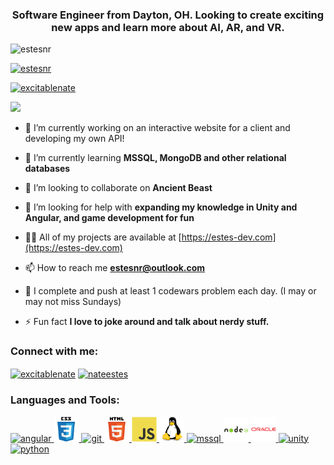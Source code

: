 <h3 align="center">Software Engineer from Dayton, OH. Looking to create exciting new apps and learn more about AI, AR, and VR.</h3>

<p align="left"> <img src="https://komarev.com/ghpvc/?username=estesnr&label=Profile%20views&color=0e75b6&style=flat" alt="estesnr" /> </p>

<p align="left"> <a href="https://github.com/ryo-ma/github-profile-trophy"><img src="https://github-profile-trophy.vercel.app/?username=estesnr" alt="estesnr" /></a> </p>

<p align="left"> <a href="https://twitter.com/excitablenate" target="blank"><img src="https://img.shields.io/twitter/follow/excitablenate?logo=twitter&style=for-the-badge" alt="excitablenate" /></a> </p>

<img src='https://www.codewars.com/users/Mecharossman/badges/large'>

- 🔭 I’m currently working on an interactive website for a client and developing my own API!

- 🌱 I’m currently learning **MSSQL, MongoDB and other relational databases**

- 👯 I’m looking to collaborate on **Ancient Beast**

- 🤝 I’m looking for help with **expanding my knowledge in Unity and Angular, and game development for fun**

- 👨‍💻 All of my projects are available at [https://estes-dev.com](https://estes-dev.com)

- 📫 How to reach me **estesnr@outlook.com**

- 📄 I complete and push at least 1 codewars problem each day. (I may or may not miss Sundays)

- ⚡ Fun fact **I love to joke around and talk about nerdy stuff.**

<h3 align="left">Connect with me:</h3>
<p align="left">
<a href="https://twitter.com/excitablenate" target="blank"><img align="center" src="https://raw.githubusercontent.com/rahuldkjain/github-profile-readme-generator/master/src/images/icons/Social/twitter.svg" alt="excitablenate" height="30" width="40" /></a>
<a href="https://linkedin.com/in/nateestes" target="blank"><img align="center" src="https://raw.githubusercontent.com/rahuldkjain/github-profile-readme-generator/master/src/images/icons/Social/linked-in-alt.svg" alt="nateestes" height="30" width="40" /></a>
</p>

<h3 align="left">Languages and Tools:</h3>
<p align="left"> <a href="https://angular.io" target="_blank" rel="noreferrer"> <img src="https://angular.io/assets/images/logos/angular/angular.svg" alt="angular" width="40" height="40"/> </a> <a href="https://www.w3schools.com/css/" target="_blank" rel="noreferrer"> <img src="https://raw.githubusercontent.com/devicons/devicon/master/icons/css3/css3-original-wordmark.svg" alt="css3" width="40" height="40"/> </a> <a href="https://git-scm.com/" target="_blank" rel="noreferrer"> <img src="https://www.vectorlogo.zone/logos/git-scm/git-scm-icon.svg" alt="git" width="40" height="40"/> </a> <a href="https://www.w3.org/html/" target="_blank" rel="noreferrer"> <img src="https://raw.githubusercontent.com/devicons/devicon/master/icons/html5/html5-original-wordmark.svg" alt="html5" width="40" height="40"/> </a> <a href="https://developer.mozilla.org/en-US/docs/Web/JavaScript" target="_blank" rel="noreferrer"> <img src="https://raw.githubusercontent.com/devicons/devicon/master/icons/javascript/javascript-original.svg" alt="javascript" width="40" height="40"/> </a> <a href="https://www.linux.org/" target="_blank" rel="noreferrer"> <img src="https://raw.githubusercontent.com/devicons/devicon/master/icons/linux/linux-original.svg" alt="linux" width="40" height="40"/> </a> <a href="https://www.microsoft.com/en-us/sql-server" target="_blank" rel="noreferrer"> <img src="https://www.svgrepo.com/show/303229/microsoft-sql-server-logo.svg" alt="mssql" width="40" height="40"/> </a> <a href="https://nodejs.org" target="_blank" rel="noreferrer"> <img src="https://raw.githubusercontent.com/devicons/devicon/master/icons/nodejs/nodejs-original-wordmark.svg" alt="nodejs" width="40" height="40"/> </a> <a href="https://www.oracle.com/" target="_blank" rel="noreferrer"> <img src="https://raw.githubusercontent.com/devicons/devicon/master/icons/oracle/oracle-original.svg" alt="oracle" width="40" height="40"/> </a> <a href="https://unity.com/" target="_blank" rel="noreferrer"> <img src="https://www.vectorlogo.zone/logos/unity3d/unity3d-icon.svg" alt="unity" width="40" height="40"/> <img src="https://external-content.duckduckgo.com/iu/?u=https%3A%2F%2Fwww.pinclipart.com%2Fpicdir%2Fmiddle%2F534-5345877_python-logo-clipart.png&f=1&nofb=1" alt='python' width='40' height='40'/></a> </p>
